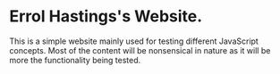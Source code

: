 <h1>Errol Hastings's Website.</h1>
This is a simple website mainly used for testing different JavaScript concepts. Most of the content will be nonsensical in nature as it will be more the functionality being tested.
